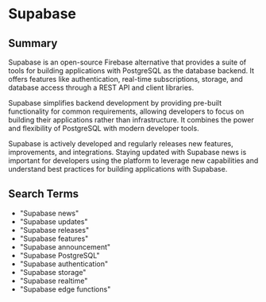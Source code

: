 # Supabase

## Summary

Supabase is an open-source Firebase alternative that provides a suite of tools for building applications with PostgreSQL as the database backend. It offers features like authentication, real-time subscriptions, storage, and database access through a REST API and client libraries.

Supabase simplifies backend development by providing pre-built functionality for common requirements, allowing developers to focus on building their applications rather than infrastructure. It combines the power and flexibility of PostgreSQL with modern developer tools.

Supabase is actively developed and regularly releases new features, improvements, and integrations. Staying updated with Supabase news is important for developers using the platform to leverage new capabilities and understand best practices for building applications with Supabase.

## Search Terms

- "Supabase news"
- "Supabase updates"
- "Supabase releases"
- "Supabase features"
- "Supabase announcement"
- "Supabase PostgreSQL"
- "Supabase authentication"
- "Supabase storage"
- "Supabase realtime"
- "Supabase edge functions"